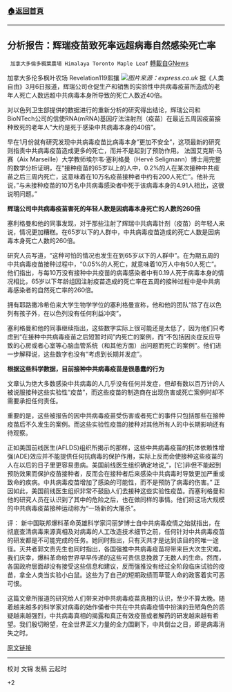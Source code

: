 ###  [:house:返回首頁](https://github.com/ourhimalayas/txt)
---

## 分析报告：辉瑞疫苗致死率远超病毒自然感染死亡率
` 加拿大多倫多楓葉農場 Himalaya Toronto Maple Leaf` [轉載自GNews](https://gnews.org/zh-hans/963072/)

加拿大多伦多枫叶农场 Revelation119熙攘
![]()![](https://gnews.org/wp-content/uploads/2021/03/express.co_.uk_-1.jpg)*图片来源：express.co.uk*
据《人类自由》3月6日报道，辉瑞公司仓促生产和销售的实验性中共病毒疫苗所造成的老年人死亡人数远超中共病毒本身所导致的死亡人数近40倍。

对以色列卫生部提供的数据进行的重新分析的研究得出结论，辉瑞公司和BioNTech公司的信使RNA(mRNA)基因疗法注射剂（疫苗）在最近五周因疫苗接种致死的老年人”大约是死于感染中共病毒本身的40倍”。

早在1月份就有研究发现中共病毒疫苗比病毒本身”更加不安全”，这项最新的研究则指责中共病毒疫苗造成更多的死亡，而并不是起到了预防作用。
法国艾克斯·马赛（Aix Marseille）大学教师埃尔韦·塞利格曼（Hervé Seligmann）博士用完整的数学分析证明，在“接种疫苗的65岁以上的人中，0.2%的人在某次接种中共疫苗之后三周内死亡，这意味着在10万名疫苗接种者中约有200人死亡”。他补充说，”与未接种疫苗的10万名中共病毒感染者中死于该病毒本身的4.91人相比，这很说明问题。”

**辉瑞公司中共病毒疫苗害死的年轻人数是因病毒本身死亡的人数的260倍**

塞利格曼和他的同事发现，对于那些注射了辉瑞中共病毒针剂（疫苗）的年轻人来说，情况更加糟糕。在65岁以下的人群中，中共病毒疫苗造成的死亡人数是因病毒本身死亡人数的260倍。

研究人员写道，“这种可怕的情况也发生在到65岁以下的人群中”。在为期五周的中共病毒疫苗接种过程中，“0.05%的人死亡，就意味着10万人中有50人死亡”。他们指出，与每10万没有接种中共疫苗的病毒感染者中有0.19人死于病毒本身的情况相比，65岁以下年龄组因注射疫苗造成的死亡率在五周的接种过程中是中共病毒感染者的自然死亡率的260倍。

拥有耶路撒冷希伯来大学生物学学位的塞利格曼宣称，他和他的团队“除了在以色列有孩子外，在以色列没有任何利益冲突”。

塞利格曼和他的同事继续指出，这些数字实际上很可能还是太低了，因为他们只考虑到“在接种中共病毒疫苗之后短暂时间”内死亡的案例，而“不包括因炎症反应导致的心房或者心室等心脑血管系统（和其他方面）出问题而死亡的案例”。他们进一步解释说，这些数字也没有“考虑到长期并发症”。

**根据这些科学数据，目前接种中共病毒疫苗是很愚蠢的行为**

文章认为绝大多数感染中共病毒的人几乎没有任何并发症，但却有数以百万计的人被说服接种这些实验性“疫苗”，而这些疫苗的制造商在出现伤害或死亡案例时却不需要承担任何责任。

重要的是，这些被报告的因中共病毒疫苗受伤害或者死亡的事件只包括那些在接种疫苗后不久发生的案例。而这些实验性疫苗的接种对其他所有人的中长期影响还有待观察。

正如美国前线医生(AFLDS)组织所揭示的那样，这些中共病毒疫苗的抗体依赖性增强(ADE)效应并不能提供任何抗病毒的保护作用，实际上反而会使接种这些疫苗的人在以后的日子里更容易患病。美国前线医生组织确定地说,”，[它]非但不能起到预防效果而保护疫苗接种者，反而会在接种者后来感染中共病毒时导致更加严重或致命的疾病。中共病毒疫苗增加了感染的可能性，而不是预防了病毒的伤害。”
正因如此，美国前线医生组织非常不鼓励人们去接种这些实验性疫苗。而塞利格曼和他的研究人员在认识到了其中的危险之后，也在做同样的事情。他们将这场大规模的中共病毒疫苗接种运动称为“一场新的大屠杀”。

评：
新中国联邦爆料革命英雄科学家闫丽梦博士自中共病毒疫情之始就指出，在彻底查清病毒来源真相及对病毒的人工改造技术细节之前，任何针对中共病毒疫苗的研发都是不可能完成的任务。她同时指出，只有灭共才是达到该目的的唯一途径。灭共者郭文贵先生也同时指出，各国强推中共病毒疫苗将带来巨大次生灾难。我们庆幸，爆料革命给世界早早传递的这些可贵信息挽救了无数人的生命。然而，各国政府层面却没有接受这些信息和建议，反而强推没有经过全阶段临床试验的疫苗，拿全人类当实验小白鼠。这些为了自己的短期政绩而草菅人命的政客着实可恶可恨。

这篇文章所报道的研究给人们带来对中共病毒疫苗真相的认识，至少不算太晚。随着越来越多的科学家对病毒的始作俑者中共在中共病毒疫情中扮演的丑陋角色的质疑越来越强烈，中共病毒真相的揭露和真正有效疫苗或者解药的研发越来越有希望。我们殷切盼望，在全世界正义力量的全力围剿下，中共倒台之日，即是病毒消失之时。

[原文链接](https://humansarefree.com/2021/03/pfizer-vaccine-killed-40-times-more-old-people-than-the-virus-itself.html)

* * *

校对 文锦
发稿 云起时

+2
